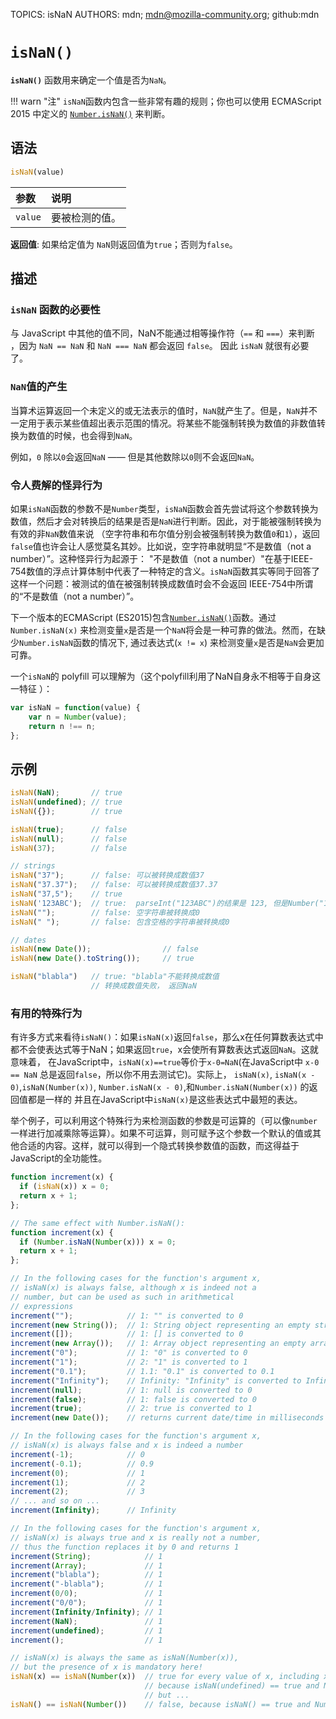 TOPICS: isNaN
AUTHORS: mdn; mdn@mozilla-community.org; github:mdn

# `isNaN()`

**`isNaN()`** 函数用来确定一个值是否为`NaN`。

!!! warn "注"
    `isNaN`函数内包含一些非常有趣的规则；你也可以使用 ECMAScript 2015 中定义的
    [`Number.isNaN()`](/zh-hans/webfrontend/Number.isNaN) 来判断。

## 语法

```javascript
isNaN(value)
```

| 参数 | 说明 |
| :-- | :-- |
| `value` | 要被检测的值。|

**返回值**: 如果给定值为 `NaN`则返回值为`true`；否则为`false`。

## 描述

### `isNaN` 函数的必要性

与 JavaScript 中其他的值不同，NaN不能通过相等操作符（`==` 和 `===`）来判断 ，因为 `NaN == NaN` 和 `NaN === NaN` 都会返回 `false`。
因此 `isNaN` 就很有必要了。

### `NaN`值的产生

当算术运算返回一个未定义的或无法表示的值时，`NaN`就产生了。但是，`NaN`并不一定用于表示某些值超出表示范围的情况。将某些不能强制转换为数值的非数值转换为数值的时候，也会得到`NaN`。

例如，`0` 除以`0`会返回`NaN` —— 但是其他数除以`0`则不会返回`NaN`。

### 令人费解的怪异行为

如果`isNaN`函数的参数不是`Number`类型，`isNaN`函数会首先尝试将这个参数转换为数值，然后才会对转换后的结果是否是`NaN`进行判断。因此，对于能被强制转换为有效的非`NaN`数值来说
（空字符串和布尔值分别会被强制转换为数值`0`和`1`），返回`false`值也许会让人感觉莫名其妙。比如说，空字符串就明显“不是数值（not a number）”。这种怪异行为起源于：
"不是数值（not a number）"在基于IEEE-754数值的浮点计算体制中代表了一种特定的含义。`isNaN`函数其实等同于回答了这样一个问题：被测试的值在被强制转换成数值时会不会返回
IEEE-754​中所谓的“不是数值（not a number）”。

下一个版本的ECMAScript (ES2015)包含[`Number.isNaN()`](/zh-hans/webfrontend/Number.isNaN)函数。通过`Number.isNaN(x)`
来检测变量`x`是否是一个`NaN`将会是一种可靠的做法。然而，在缺少`Number.isNaN`函数的情况下, 通过表达式(`x != x`) 来检测变量`x`是否是`NaN`会更加可靠。

一个`isNaN`的 polyfill 可以理解为（这个polyfill利用了NaN自身永不相等于自身这一特征 ）：

```javascript
var isNaN = function(value) {
    var n = Number(value);
    return n !== n;
};
```

## 示例

```javascript
isNaN(NaN);       // true
isNaN(undefined); // true
isNaN({});        // true

isNaN(true);      // false
isNaN(null);      // false
isNaN(37);        // false

// strings
isNaN("37");      // false: 可以被转换成数值37
isNaN("37.37");   // false: 可以被转换成数值37.37
isNaN("37,5");    // true
isNaN('123ABC');  // true:  parseInt("123ABC")的结果是 123, 但是Number("123ABC")结果是 NaN
isNaN("");        // false: 空字符串被转换成0
isNaN(" ");       // false: 包含空格的字符串被转换成0

// dates
isNaN(new Date());                // false
isNaN(new Date().toString());     // true

isNaN("blabla")   // true: "blabla"不能转换成数值
                  // 转换成数值失败， 返回NaN
```

### 有用的特殊行为

有许多方式来看待`isNaN()`：如果`isNaN(x)`返回`false`，那么x在任何算数表达式中都不会使表达式等于NaN；如果返回`true`，x会使所有算数表达式返回`NaN`。这就意味着，
在JavaScript中，`isNaN(x)==true`等价于`x-0=NaN`(在JavaScript中 `x-0 == NaN` 总是返回`false`，所以你不用去测试它)。实际上，
`isNaN(x)`, `isNaN(x - 0)`,`isNaN(Number(x))`, `Number.isNaN(x - 0)`,和`Number.isNaN(Number(x))`
的返回值都是一样的 并且在JavaScript中`isNaN(x)`是这些表达式中最短的表达。

举个例子，可以利用这个特殊行为来检测函数的参数是可运算的（可以像`number`一样进行加减乘除等运算）。如果不可运算，则可赋予这个参数一个默认的值或其他合适的内容。这样，就可以得到一个隐式转换参数值的函数，而这得益于JavaScript的全功能性。

```javascript
function increment(x) {
  if (isNaN(x)) x = 0;
  return x + 1;
};

// The same effect with Number.isNaN():
function increment(x) {
  if (Number.isNaN(Number(x))) x = 0;
  return x + 1;
};

// In the following cases for the function's argument x,
// isNaN(x) is always false, although x is indeed not a
// number, but can be used as such in arithmetical
// expressions
increment("");            // 1: "" is converted to 0
increment(new String());  // 1: String object representing an empty string is converted to 0
increment([]);            // 1: [] is converted to 0
increment(new Array());   // 1: Array object representing an empty array is converted to 0
increment("0");           // 1: "0" is converted to 0
increment("1");           // 2: "1" is converted to 1
increment("0.1");         // 1.1: "0.1" is converted to 0.1
increment("Infinity");    // Infinity: "Infinity" is converted to Infinity
increment(null);          // 1: null is converted to 0
increment(false);         // 1: false is converted to 0
increment(true);          // 2: true is converted to 1
increment(new Date());    // returns current date/time in milliseconds plus 1

// In the following cases for the function's argument x,
// isNaN(x) is always false and x is indeed a number
increment(-1);            // 0
increment(-0.1);          // 0.9
increment(0);             // 1
increment(1);             // 2
increment(2);             // 3
// ... and so on ...
increment(Infinity);      // Infinity

// In the following cases for the function's argument x,
// isNaN(x) is always true and x is really not a number,
// thus the function replaces it by 0 and returns 1
increment(String);            // 1
increment(Array);             // 1
increment("blabla");          // 1
increment("-blabla");         // 1
increment(0/0);               // 1
increment("0/0");             // 1
increment(Infinity/Infinity); // 1
increment(NaN);               // 1
increment(undefined);         // 1
increment();                  // 1

// isNaN(x) is always the same as isNaN(Number(x)),
// but the presence of x is mandatory here!
isNaN(x) == isNaN(Number(x))  // true for every value of x, including x == undefined,
                              // because isNaN(undefined) == true and Number(undefined) returns NaN,
                              // but ...
isNaN() == isNaN(Number())    // false, because isNaN() == true and Number() == 0
```
